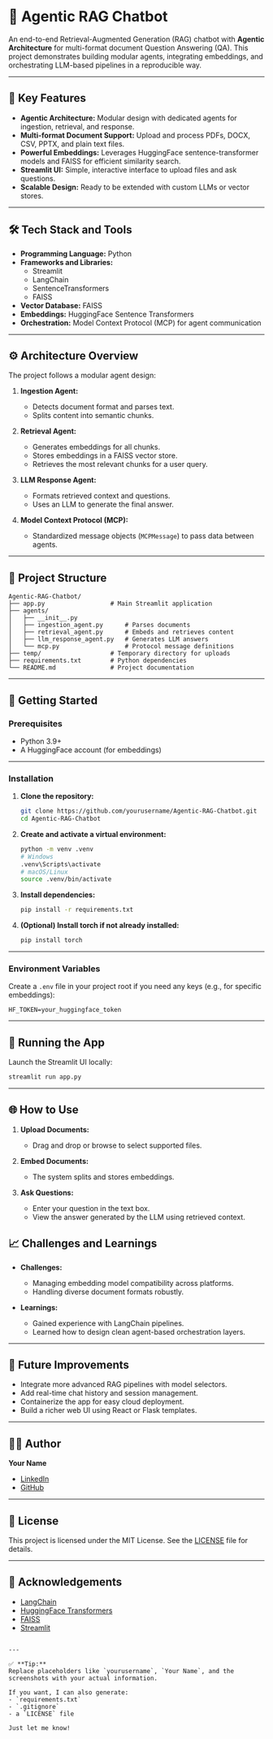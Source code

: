 # 🦜 Agentic RAG Chatbot

An end-to-end Retrieval-Augmented Generation (RAG) chatbot with **Agentic Architecture** for multi-format document Question Answering (QA). This project demonstrates building modular agents, integrating embeddings, and orchestrating LLM-based pipelines in a reproducible way.

---

## 🌟 Key Features

- **Agentic Architecture:** Modular design with dedicated agents for ingestion, retrieval, and response.
- **Multi-format Document Support:** Upload and process PDFs, DOCX, CSV, PPTX, and plain text files.
- **Powerful Embeddings:** Leverages HuggingFace sentence-transformer models and FAISS for efficient similarity search.
- **Streamlit UI:** Simple, interactive interface to upload files and ask questions.
- **Scalable Design:** Ready to be extended with custom LLMs or vector stores.

---

## 🛠️ Tech Stack and Tools

- **Programming Language:** Python
- **Frameworks and Libraries:** 
  - Streamlit
  - LangChain
  - SentenceTransformers
  - FAISS
- **Vector Database:** FAISS
- **Embeddings:** HuggingFace Sentence Transformers
- **Orchestration:** Model Context Protocol (MCP) for agent communication

---

## ⚙️ Architecture Overview

The project follows a modular agent design:

1. **Ingestion Agent:**
   - Detects document format and parses text.
   - Splits content into semantic chunks.

2. **Retrieval Agent:**
   - Generates embeddings for all chunks.
   - Stores embeddings in a FAISS vector store.
   - Retrieves the most relevant chunks for a user query.

3. **LLM Response Agent:**
   - Formats retrieved context and questions.
   - Uses an LLM to generate the final answer.

4. **Model Context Protocol (MCP):**
   - Standardized message objects (`MCPMessage`) to pass data between agents.

---

## 📂 Project Structure

```plaintext
Agentic-RAG-Chatbot/
├── app.py                  # Main Streamlit application
├── agents/
│   ├── __init__.py
│   ├── ingestion_agent.py      # Parses documents
│   ├── retrieval_agent.py      # Embeds and retrieves content
│   ├── llm_response_agent.py   # Generates LLM answers
│   └── mcp.py                  # Protocol message definitions
├── temp/                   # Temporary directory for uploads
├── requirements.txt        # Python dependencies
└── README.md               # Project documentation
````

---

## 🚀 Getting Started

### Prerequisites

* Python 3.9+
* A HuggingFace account (for embeddings)

---

### Installation

1. **Clone the repository:**

   ```bash
   git clone https://github.com/yourusername/Agentic-RAG-Chatbot.git
   cd Agentic-RAG-Chatbot
   ```

2. **Create and activate a virtual environment:**

   ```bash
   python -m venv .venv
   # Windows
   .venv\Scripts\activate
   # macOS/Linux
   source .venv/bin/activate
   ```

3. **Install dependencies:**

   ```bash
   pip install -r requirements.txt
   ```

4. **(Optional) Install torch if not already installed:**

   ```bash
   pip install torch
   ```

---

### Environment Variables

Create a `.env` file in your project root if you need any keys (e.g., for specific embeddings):

```
HF_TOKEN=your_huggingface_token
```

---

## 🏃 Running the App

Launch the Streamlit UI locally:

```bash
streamlit run app.py
```

---

## 🌐 How to Use

1. **Upload Documents:**

   * Drag and drop or browse to select supported files.
2. **Embed Documents:**

   * The system splits and stores embeddings.
3. **Ask Questions:**

   * Enter your question in the text box.
   * View the answer generated by the LLM using retrieved context.


## 📈 Challenges and Learnings

* **Challenges:**

  * Managing embedding model compatibility across platforms.
  * Handling diverse document formats robustly.
* **Learnings:**

  * Gained experience with LangChain pipelines.
  * Learned how to design clean agent-based orchestration layers.

---

## 🚀 Future Improvements

* Integrate more advanced RAG pipelines with model selectors.
* Add real-time chat history and session management.
* Containerize the app for easy cloud deployment.
* Build a richer web UI using React or Flask templates.

---

## 👨‍💻 Author

**Your Name**

* [LinkedIn](https://www.linkedin.com/in/lakshay-goel-b10878326)
* [GitHub](https://github.com/Lakshaygoel4321)

---

## 📝 License

This project is licensed under the MIT License. See the [LICENSE](LICENSE) file for details.

---

## 🎉 Acknowledgements

* [LangChain](https://github.com/langchain-ai/langchain)
* [HuggingFace Transformers](https://huggingface.co/sentence-transformers)
* [FAISS](https://github.com/facebookresearch/faiss)
* [Streamlit](https://streamlit.io)

```

---

✅ **Tip:**  
Replace placeholders like `yourusername`, `Your Name`, and the screenshots with your actual information.

If you want, I can also generate:
- `requirements.txt`
- `.gitignore`
- a `LICENSE` file

Just let me know!
```
